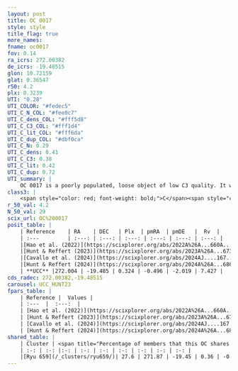 ```yaml
---
layout: post
title: OC 0017
style: style
title_flag: true
more_names: 
fname: oc0017
fov: 0.14
ra_icrs: 272.00382
de_icrs: -19.48515
glon: 10.72159
glat: 0.36547
r50: 4.2
plx: 0.3239
UTI: "0.28"
UTI_COLOR: "#fedec5"
UTI_C_N_COL: "#fee0c7"
UTI_C_dens_COL: "#fff5d8"
UTI_C_C3_COL: "#fff1d4"
UTI_C_lit_COL: "#fff6da"
UTI_C_dup_COL: "#dbf0ca"
UTI_C_N: 0.29
UTI_C_dens: 0.41
UTI_C_C3: 0.38
UTI_C_lit: 0.42
UTI_C_dup: 0.72
UTI_summary: |
    OC 0017 is a poorly populated, loose object of low C3 quality. It was recently reported in the literature.<br><br>This is likely a unique object, which shares a moderate percentage of members with at least one previously reported entry.
class3: |
    <span style="color: red; font-weight: bold;">C</span><span style="color: #FFC300; font-weight: bold;">B</span>
r_50_val: 4.2
N_50_val: 29
scix_url: OC%200017
posit_table: |
    | Reference    | RA    | DEC   | Plx  | pmRA  | pmDE   |  Rv  |
    | :---         | :---: | :---: | :---: | :---: | :---: | :---: |
    |[Hao et al. (2022)](https://scixplorer.org/abs/2022A%26A...660A...4H) | 271.947 | -19.503 | 0.355 | -0.531 | -1.958 | -- |
    |[Hunt & Reffert (2023)](https://scixplorer.org/abs/2023A%26A...673A.114H) | 272.01 | -19.488 | 0.337 | -0.491 | -1.999 | 16.796 |
    |[Cavallo et al. (2024)](https://scixplorer.org/abs/2024AJ....167...12C) | 271.975 | -19.458 | 0.333 | -- | -- | -- |
    |[Hunt & Reffert (2024)](https://scixplorer.org/abs/2024A%26A...686A..42H) | 272.01 | -19.488 | 0.337 | -0.491 | -1.999 | 16.796 |
    | **UCC** |272.004 | -19.485 | 0.324 | -0.496 | -2.019 | 7.427 | 
cds_radec: 272.00382,-19.48515
carousel: UCC_HUNT23
fpars_table: |
    | Reference |  Values |
    | :---  |  :---:  |
    | [Hao et al. (2022)](https://scixplorer.org/abs/2022A%26A...660A...4H) | `AG=2.2, age=9.8, Z=0.016` |
    | [Hunt & Reffert (2023)](https://scixplorer.org/abs/2023A%26A...673A.114H) | `AV50=4.295, diffAV50=2.675, MOD50=12.169, logAge50=8.157` |
    | [Cavallo et al. (2024)](https://scixplorer.org/abs/2024AJ....167...12C) | `AV50=5.13, dMod50=11.76, logAge50=8.07, [Fe/H]50=-0.77` |
    | [Hunt & Reffert (2024)](https://scixplorer.org/abs/2024A%26A...686A..42H) | `MassJ=1355.19` |
shared_table: |
    | Cluster | <span title="Percentage of members that this OC shares with the ones listed">%</span>   | RA   | DEC   | Plx   | pmRA  | pmDE  | Rv | UTI |
    | :-: | :-: |:-: | :-: | :-: | :-: | :-: | :-: | :-: |
    |[Ryu 659](/_clusters/ryu659/)| 27.6 | 271.87 | -19.45 | 0.36 | -0.51 | -2.07 | 126.48 |0.25 |
---
```

